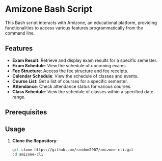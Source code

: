 # Amizone Bash Script

This Bash script interacts with Amizone, an educational platform, providing functionalities to access various features programmatically from the command line.

## Features

- **Exam Result**: Retrieve and display exam results for a specific semester.
- **Exam Schedule**: View the schedule of upcoming exams.
- **Fee Structure**: Access the fee structure and fee receipts.
- **Calendar Schedule**: View the schedule of classes and events.
- **Course List**: Get a list of courses for a specific semester.
- **Attendance**: Check attendance status for various courses.
- **Class Schedule**: View the schedule of classes within a specified date range.

## Prerequisites


## Usage

1. **Clone the Repository**:
   ```bash
   git clone https://github.com/random2907/amizone-cli.git
   cd amizone-cli
   ```

